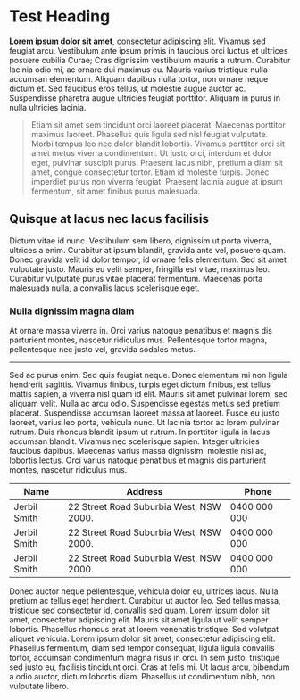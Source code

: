 # Test Heading

**Lorem ipsum dolor sit amet**, consectetur adipiscing elit. Vivamus sed feugiat arcu. Vestibulum ante ipsum primis in faucibus orci luctus et ultrices posuere cubilia Curae; Cras dignissim vestibulum mauris a rutrum. Curabitur lacinia odio mi, ac ornare dui maximus eu. Mauris varius tristique nulla accumsan elementum. Aliquam dapibus nulla tortor, non ornare neque dictum et. Sed faucibus eros tellus, ut molestie augue auctor ac. Suspendisse pharetra augue ultricies feugiat porttitor. Aliquam in purus in nulla ultricies lacinia.

> Etiam sit amet sem tincidunt orci laoreet placerat. Maecenas porttitor maximus laoreet. Phasellus quis ligula sed nisl feugiat vulputate. Morbi tempus leo nec dolor blandit lobortis. Vivamus porttitor orci sit amet metus viverra condimentum. Ut justo orci, interdum et dolor eget, pulvinar suscipit purus. Praesent lacus nibh, pretium a diam sit amet, congue consectetur tortor. Etiam id molestie turpis. Donec imperdiet purus non viverra feugiat. Praesent lacinia augue at ipsum fermentum, sit amet finibus purus malesuada.

## Quisque at lacus nec lacus facilisis 

Dictum vitae id nunc. Vestibulum sem libero, dignissim ut porta viverra, ultrices a enim. Curabitur at ipsum blandit, gravida ante vel, posuere quam. Donec gravida velit id dolor tempor, id ornare felis elementum. Sed sit amet vulputate justo. Mauris eu velit semper, fringilla est vitae, maximus leo. Curabitur vulputate purus vitae placerat fermentum. Maecenas porta malesuada nulla, a convallis lacus scelerisque eget. 

### Nulla dignissim magna diam

At ornare massa viverra in. Orci varius natoque penatibus et magnis dis parturient montes, nascetur ridiculus mus. Pellentesque tortor magna, pellentesque nec justo vel, gravida sodales metus.

------

Sed ac purus enim. Sed quis feugiat neque. Donec elementum mi non ligula hendrerit sagittis. Vivamus finibus, turpis eget dictum finibus, est tellus mattis sapien, a viverra nisl quam id elit. Mauris sit amet pulvinar lorem, sed aliquam velit. Nulla ac arcu odio. Suspendisse egestas metus sed pretium placerat. Suspendisse accumsan laoreet massa at laoreet. Fusce eu justo laoreet, varius leo porta, vehicula nunc. Ut lacinia tortor ac lorem pulvinar rutrum. Duis rhoncus blandit ipsum ut rutrum. In porttitor ligula in lacus accumsan blandit. Vivamus nec scelerisque sapien. Integer ultricies faucibus dapibus. Maecenas varius massa dignissim, molestie nisl ac, lobortis lectus. Orci varius natoque penatibus et magnis dis parturient montes, nascetur ridiculus mus.

| Name         | Address                                 | Phone        |
| ------------ | --------------------------------------- | ------------ |
| Jerbil Smith | 22 Street Road Suburbia West, NSW 2000. | 0400 000 000 |
| Jerbil Smith | 22 Street Road Suburbia West, NSW 2000. | 0400 000 000 |
| Jerbil Smith | 22 Street Road Suburbia West, NSW 2000. | 0400 000 000 |

Donec auctor neque pellentesque, vehicula dolor eu, ultrices lacus. Nulla pretium ac tellus eget hendrerit. Curabitur ut auctor leo. Sed tellus massa, tristique sed consectetur id, convallis sed quam. Lorem ipsum dolor sit amet, consectetur adipiscing elit. Mauris sit amet ligula ut velit semper lobortis. Phasellus rhoncus erat at lorem venenatis tristique. Sed volutpat aliquet vehicula. Lorem ipsum dolor sit amet, consectetur adipiscing elit. Phasellus fermentum, diam sed tempor consequat, ligula ligula convallis tortor, accumsan condimentum magna risus in orci. In sem justo, tristique sed justo eu, facilisis tincidunt orci. Cras at felis mi. Ut lacus arcu, bibendum a odio auctor, dictum lobortis diam. Phasellus ut condimentum nibh, non vulputate libero.